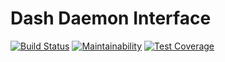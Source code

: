 # Dash Daemon Interface #

[![Build Status](https://travis-ci.org/CoinBub/daemon-interface-dash.svg?branch=master)](https://travis-ci.org/CoinBub/daemon-interface-dash) [![Maintainability](https://api.codeclimate.com/v1/badges/c5531e989333d68d10c7/maintainability)](https://codeclimate.com/github/CoinBub/daemon-interface-dash/maintainability) [![Test Coverage](https://api.codeclimate.com/v1/badges/c5531e989333d68d10c7/test_coverage)](https://codeclimate.com/github/CoinBub/daemon-interface-dash/test_coverage)
